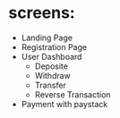 # screens:

- Landing Page
- Registration Page
- User Dashboard
    - Deposite
    - Withdraw
    - Transfer
    - Reverse Transaction
- Payment with paystack
